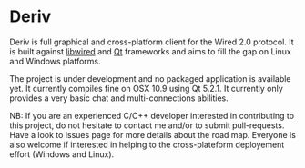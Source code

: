 # Deriv

Deriv is full graphical and cross-platform client for the Wired 2.0 protocol. It is built against [libwired](https://github.com/nark/libwired) and [Qt](http://qt-project.org) frameworks and aims to fill the gap on Linux and Windows platforms.

The project is under development and no packaged application is available yet. It currently compiles fine on OSX 10.9 using Qt 5.2.1. It currently only provides a very basic chat and multi-connections abilities.

NB: If you are an experienced C/C++ developer interested in contributing to this project, do not hesitate to contact me and/or to submit pull-requests. Have a look to issues page for more details about the road map. Everyone is also welcome if interested in helping to the cross-plateform deployement effort (Windows and Linux).